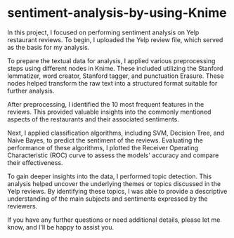 # sentiment-analysis-by-using-Knime

In this project, I focused on performing sentiment analysis on Yelp restaurant reviews. To begin, I uploaded the Yelp review file, which served as the basis for my analysis.

To prepare the textual data for analysis, I applied various preprocessing steps using different nodes in Knime. These included utilizing the Stanford lemmatizer, word creator, Stanford tagger, and punctuation Erasure. These nodes helped transform the raw text into a structured format suitable for further analysis.

After preprocessing, I identified the 10 most frequent features in the reviews. This provided valuable insights into the commonly mentioned aspects of the restaurants and their associated sentiments.

Next, I applied classification algorithms, including SVM, Decision Tree, and Naive Bayes, to predict the sentiment of the reviews. Evaluating the performance of these algorithms, I plotted the Receiver Operating Characteristic (ROC) curve to assess the models' accuracy and compare their effectiveness.

To gain deeper insights into the data, I performed topic detection. This analysis helped uncover the underlying themes or topics discussed in the Yelp reviews. By identifying these topics, I was able to provide a descriptive understanding of the main subjects and sentiments expressed by the reviewers.

If you have any further questions or need additional details, please let me know, and I'll be happy to assist you.
